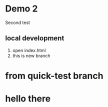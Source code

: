 # Demo 2 
Second test

## local development 
1. open index.html 
2. this is new branch

# from quick-test branch 
# hello there
